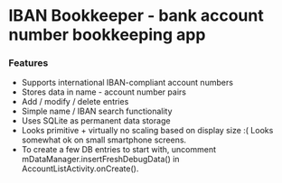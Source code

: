 # IBAN Bookkeeper - bank account number bookkeeping app

### Features
- Supports international IBAN-compliant account numbers
- Stores data in name - account number pairs
- Add / modify / delete entries
- Simple name / IBAN search functionality
- Uses SQLite as permanent data storage
- Looks primitive + virtually no scaling based on display size :( Looks somewhat ok on small smartphone screens.
- To create a few DB entries to start with, uncomment mDataManager.insertFreshDebugData() in AccountListActivity.onCreate().
